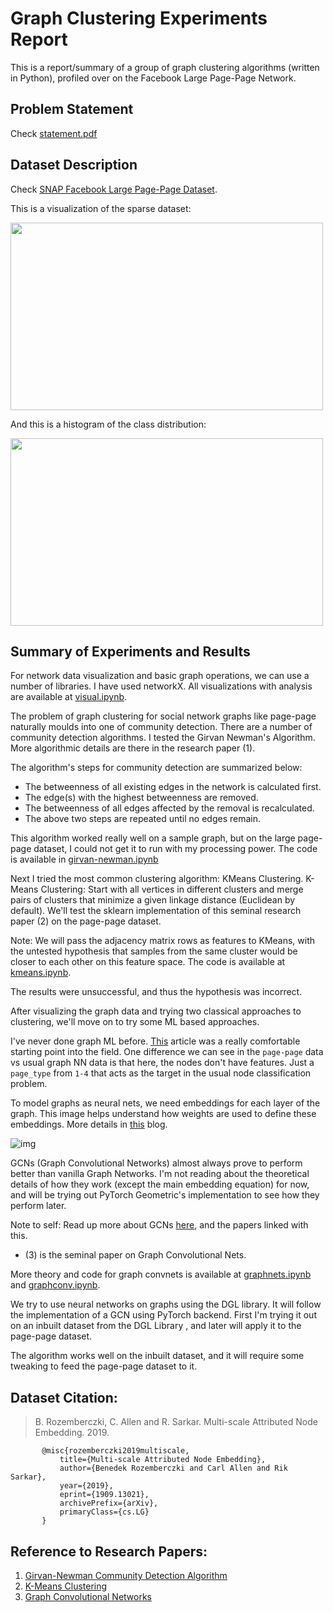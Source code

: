# Graph Clustering Experiments Report
This is a report/summary of a group of graph clustering algorithms (written in Python), profiled over on the Facebook Large Page-Page Network.

## Problem Statement
Check [statement.pdf](https://github.com/7vik/page-page-clusters/blob/master/statement.pdf)

## Dataset Description
Check [SNAP Facebook Large Page-Page Dataset](https://snap.stanford.edu/data/facebook-large-page-page-network.html).

This is a visualization of the sparse dataset:

<img src="https://github.com/7vik/page-page-clusters/blob/master/img/visual.png" width="500" height="300">

And this is a histogram of the class distribution:

<img src="https://github.com/7vik/page-page-clusters/blob/master/img/class-distribution.png" width="500" height="300">

## Summary of Experiments and Results

For network data visualization and basic graph operations, we can use a number of libraries. I have used networkX.
All visualizations with analysis are available at [visual.ipynb](https://github.com/7vik/page-page-clusters/blob/master/src/visual.ipynb).

The problem of graph clustering for social network graphs like page-page naturally moulds into one of community detection. 
There are a number of community detection algorithms. I tested the Girvan Newman's Algorithm. More algorithmic details are there in the research paper (1).

The algorithm's steps for community detection are summarized below:
- The betweenness of all existing edges in the network is calculated first.
- The edge(s) with the highest betweenness are removed.
- The betweenness of all edges affected by the removal is recalculated.
- The above two steps are repeated until no edges remain.

This algorithm worked really well on a sample graph, but on the large page-page dataset, I could not get it to run with my processing power. 
The code is available in [girvan-newman.ipynb](https://github.com/7vik/page-page-clusters/blob/master/src/girvan-newman.ipynb)

Next I tried the most common clustering algorithm: KMeans Clustering.
K-Means Clustering: Start with all vertices in different clusters and merge pairs of clusters that minimize a given linkage distance (Euclidean by default). 
We'll test the sklearn implementation of this seminal research paper (2) on the page-page dataset.

Note: We will pass the adjacency matrix rows as features to KMeans, with the untested hypothesis that samples from the same cluster would be closer to each other on this feature space.
The code is available at [kmeans.ipynb](https://github.com/7vik/page-page-clusters/blob/master/src/kmeans.ipynb).

The results were unsuccessful, and thus the hypothesis was incorrect.

After visualizing the graph data and trying two classical approaches to clustering, we'll move on to try some ML based approaches.

I've never done graph ML before. [This](https://medium.com/octavian-ai/how-to-get-started-with-machine-learning-on-graphs-7f0795c83763) article was a really comfortable starting point into the field.
One difference we can see in the `page-page` data vs usual graph NN data is that here, the nodes don't have features. 
Just a `page_type` from `1-4` that acts as the target in the usual node classification problem.

To model graphs as neural nets, we need embeddings for each layer of the graph. This image helps understand how weights are used to define these embeddings. More details in [this](https://towardsdatascience.com/program-a-simple-graph-net-in-pytorch-e00b500a642d) blog.

![img](https://miro.medium.com/max/1400/1*THVRB8-wHODA3yDUykasIg.png)

GCNs (Graph Convolutional Networks) almost always prove to perform better than vanilla Graph Networks. 
I'm not reading about the theoretical details of how they work (except the main embedding equation) for now, and will be trying out PyTorch Geometric's implementation to see how they perform later.

Note to self: Read up more about GCNs [here](https://tkipf.github.io/graph-convolutional-networks/), and the papers linked with this.

- (3) is the seminal paper on Graph Convolutional Nets.

More theory and code for graph convnets is available at [graphnets.ipynb](https://github.com/7vik/page-page-clusters/blob/master/src/graphnets.ipynb)
and [graphconv.ipynb](https://github.com/7vik/page-page-clusters/blob/master/src/graphconv.ipynb).

We try to use neural networks on graphs using the DGL library. 
It will follow the implementation of a GCN using PyTorch backend. 
First I'm trying it out on an inbuilt dataset from the DGL Library , and later will apply it to the page-page dataset.

The algorithm works well on the inbuilt dataset, and it will require some tweaking to feed the page-page dataset to it.

## Dataset Citation:
> B. Rozemberczki, C. Allen and R. Sarkar. Multi-scale Attributed Node Embedding. 2019.
 ```
        @misc{rozemberczki2019multiscale,
            title={Multi-scale Attributed Node Embedding},
            author={Benedek Rozemberczki and Carl Allen and Rik Sarkar},
            year={2019},
            eprint={1909.13021},
            archivePrefix={arXiv},
            primaryClass={cs.LG}
        }
```    
## Reference to Research Papers:

1. [Girvan-Newman Community Detection Algorithm](https://www.pnas.org/content/99/12/7821)
2. [K-Means Clustering](https://cs.nyu.edu/~roweis/csc2515-2006/readings/lloyd57.pdf)
3. [Graph Convolutional Networks](https://arxiv.org/abs/1609.02907)
